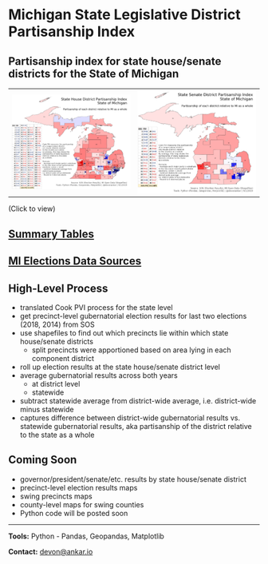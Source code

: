 # Michigan State Legislative District Partisanship Index

## Partisanship index for state house/senate districts for the State of Michigan

|  |  |
|:----:|:----:|
| [![State House District Partisanship Index](https://raw.githubusercontent.com/dcadata/michigan-district-partisanship-index/master/pvi-maps/State%20House%20District%20Partisanship%20Index_table.png)](https://raw.githubusercontent.com/dcadata/michigan-district-partisanship-index/master/pvi-maps/State%20House%20District%20Partisanship%20Index_table.png) | [![State Senate District Partisanship Index](https://raw.githubusercontent.com/dcadata/michigan-district-partisanship-index/master/pvi-maps/State%20Senate%20District%20Partisanship%20Index_table.png)](https://raw.githubusercontent.com/dcadata/michigan-district-partisanship-index/master/pvi-maps/State%20Senate%20District%20Partisanship%20Index_table.png) |

(Click to view)

## [Summary Tables](https://github.com/dcadata/michigan-district-partisanship-index/tree/master/pvi-tables)

## [MI Elections Data Sources](https://github.com/dcadata/michigan-district-partisanship-index/blob/master/michigan-elections-data-sources.md)

## High-Level Process

* translated Cook PVI process for the state level
* get precinct-level gubernatorial election results for last two elections (2018, 2014) from SOS
* use shapefiles to find out which precincts lie within which state house/senate districts
  * split precincts were apportioned based on area lying in each component district
* roll up election results at the state house/senate district level
* average gubernatorial results across both years
  * at district level
  * statewide
* subtract statewide average from district-wide average, i.e. district-wide minus statewide
* captures difference between district-wide gubernatorial results vs. statewide gubernatorial results, aka partisanship of the district relative to the state as a whole

## Coming Soon

* governor/president/senate/etc. results by state house/senate district
* precinct-level election results maps
* swing precincts maps
* county-level maps for swing counties
* Python code will be posted soon

***

**Tools:** Python - Pandas, Geopandas, Matplotlib

**Contact:** devon@ankar.io
